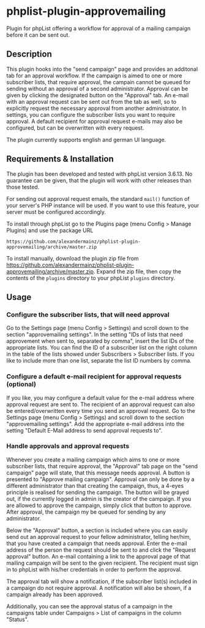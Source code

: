 # phplist-plugin-approvemailing
Plugin for phpList offering a workflow for approval of a mailing campaign before it can be sent out.

## Description
This plugin hooks into the "send campaign" page and provides an additonal tab for an approval workflow. If the campaign is aimed to one or more subscriber lists, that require approval, the campain cannot be queued for sending without an approval of a second administrator. Approval can be given by clicking the designated button on the "Approval" tab. An e-mail with an approval request can be sent out from the tab as well, so to explicitly request the necessary approval from another administrator.
In settings, you can configure the subscriber lists you want to require approval. A default recipient for approval request e-mails may also be configured, but can be overwritten with every request.

The plugin currently supports english and german UI language.

## Requirements & Installation
The plugin has been developed and tested with phpList version 3.6.13. No guarantee can be given, that the plugin will work with other releases than those tested.

For sending out approval request emails, the standard `mail()` function of your server's PHP instance will be used. If you want to use this feature, your server must be configured accordingly.

To install through phpList go to the Plugins page (menu Config > Manage Plugins) and use the package URL

`https://github.com/alexandermainz/phplist-plugin-approvemailing/archive/master.zip`

To install manually, download the plugin zip file from https://github.com/alexandermainz/phplist-plugin-approvemailing/archive/master.zip. Expand the zip file, then copy the contents of the `plugins` directory to your phpList `plugins` directory.

## Usage

### Configure the subscriber lists, that will need approval
Go to the Settings page (menu Config > Settings) and scroll down to the section "approvemailing settings".
In the setting "IDs of lists that need approvement when sent to, separated by comma", insert the list IDs of the appropriate lists. You can find the ID of a subscriber list on the right column in the table of the lists showed under Subscribers > Subscriber lists. If you like to include more than one list, separate the list ID numbers by comma.

### Configure a default e-mail recipient for approval requests (optional)
If you like, you may configure a default value for the e-mail address where approval request are sent to. The recipient of an approval request can also be entered/overwritten every time you send an approval request.
Go to the Settings page (menu Config > Settings) and scroll down to the section "approvemailing settings".
Add the appropriate e-mail address into the setting "Default E-Mail address to send approval requests to".

### Handle approvals and approval requests
Whenever you create a mailing campaign which aims to one or more subscriber lists, that require approval, the "Approval" tab page on the "send campaign" page will state, that this message needs approval. A button is presented to "Approve mailing campaign". Approval can only be done by a different administrator than that creating the campaign, thus, a 4-eyes principle is realised for sending the campaign. The button will be grayed out, if the currently logged in admin is the creator of the campaign. If you are allowed to approve the campaign, simply click that button to approve. After approval, the campaign my be queued for sending by any administrator.

Below the "Approval" button, a section is included where you can easily send out an approval request to your fellow administrator, telling her/him, that you have created a campaign that needs approval. Enter the e-mail address of the person the request should be sent to and click the "Request approval" button. An e-mail containing a link to the approval page of that mailing campaign will be sent to the given recipient. The recipient must sign in to phpList with his/her credentials in order to perform the approval.

The approval tab will show a notification, if the subscriber list(s) included in a campaign do not require approval. A notification will also be shown, if a campaign already has been approved.

Additionally, you can see the approval status of a campaign in the campaigns table under Campaigns > List of campaigns in the column "Status".

